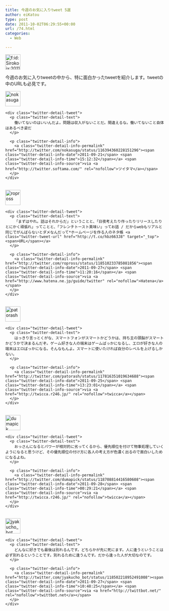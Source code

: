 ```yaml
---
title: 今週のお気に入りtweet 5選
author: eiKatou
type: post
date: 2011-10-02T06:29:55+00:00
url: /74.html
categories:
  - Web

---
```

<div class="section">
  <p>
    <a class="hatena-fotolife" href="http://f.hatena.ne.jp/Sirokoix/20111002193839" target="_blank"><img class="hatena-fotolife hatena-image-left alignnone" title="f:id:Sirokoix:20111002193839p:image:left" src="http://cdn-ak.f.st-hatena.com/images/fotolife/S/Sirokoix/20111002/20111002193839.png" alt="f:id:Sirokoix:20111002193839p:image:left" width="48" height="48" /></a>
  </p>
  
  <p>
    今週のお気に入りtweetの中から、特に面白かったtweetを紹介します。tweetの中のURLも必見です。
  </p>
  
  <div class="twitter-detail twitter-detail-left">
    <div class="twitter-detail-user">
      <a class="twitter-user-screen-name" href="http://twitter.com/nokasuga"> <img src="http://a3.twimg.com/profile_images/1567435927/iiicoooo2_normal.png" alt="nokasuga" width="48" height="48" /><br /> </a>
    </div>
    
    <div class="twitter-detail-tweet">
      <p class="twitter-detail-text">
        働いてないのはいいんだよ。問題は収入がないことだ。間違えるな。働いてないこと自体はあるべき姿だ
      </p>
      
      <p class="twitter-detail-info">
        <a class="twitter-detail-info-permalink" href="http://twitter.com/nokasuga/status/116394360228151296"><span class="twitter-detail-info-date">2011-09-21</span> <span class="twitter-detail-info-time">15:12:32</span></a> <span class="twitter-detail-info-source">via <a href="http://twitter.softama.com/" rel="nofollow">ツイタマ</a></span>
      </p>
    </div>
  </div>
  
  <p>
    <!--more-->
  </p>
  
  <div class="twitter-detail twitter-detail-left">
    <div class="twitter-detail-user">
      <a class="twitter-user-screen-name" href="http://twitter.com/ropross"><br /> <img src="http://a0.twimg.com/profile_images/1259291497/lesser3_normal.jpg" alt="ropross" width="48" height="48" /><br /> </a>
    </div>
    
    <div class="twitter-detail-tweet">
      <p class="twitter-detail-text">
        「まずはやれ。話はそれからだ」ということと、「日夜考えたり作ったりリリースしたりとにかく頑張れ」ってことと、「フレンチトースト美味い」ってお話 / だからwebもリアルと同じでがんばらないとダメなんだって*ホームページを作る人のネタ帳 <a class="twitter-tweet-url" href="http://t.co/hbz663J8" target="_top"><span>URL</span></a>
      </p>
      
      <p class="twitter-detail-info">
        <a class="twitter-detail-info-permalink" href="http://twitter.com/ropross/status/118510233785081856"><span class="twitter-detail-info-date">2011-09-27</span> <span class="twitter-detail-info-time">11:20:16</span></a> <span class="twitter-detail-info-source">via <a href="http://www.hatena.ne.jp/guide/twitter" rel="nofollow">Hatena</a></span>
      </p>
    </div>
  </div>
  
  <div class="twitter-detail twitter-detail-left">
    <div class="twitter-detail-user">
      <a class="twitter-user-screen-name" href="http://twitter.com/patorash"><br /> <img src="http://a1.twimg.com/profile_images/1520397089/_______normal.jpg" alt="patorash" width="48" height="48" /><br /> </a>
    </div>
    
    <div class="twitter-detail-tweet">
      <p class="twitter-detail-text">
        はっきり言っとくがな、スマートフォンがスマートかどうかは、持ち主の頭脳がスマートかどうかで決まるんだぞ。ゲーム好きな人の端末はゲームばっかになるし、エロが好きな人の端末はエロばっかになる。そんなもんよ。スマートに使いたければ自分のレベルを上げるしかない。
      </p>
      
      <p class="twitter-detail-info">
        <a class="twitter-detail-info-permalink" href="http://twitter.com/patorash/status/117816351019634688"><span class="twitter-detail-info-date">2011-09-25</span> <span class="twitter-detail-info-time">13:23:01</span></a> <span class="twitter-detail-info-source">via <a href="http://twicca.r246.jp/" rel="nofollow">twicca</a></span>
      </p>
    </div>
  </div>
  
  <div class="twitter-detail twitter-detail-left">
    <div class="twitter-detail-user">
      <a class="twitter-user-screen-name" href="http://twitter.com/dumapick"><br /> <img src="http://a2.twimg.com/profile_images/695148648/Owl-48_normal.png" alt="dumapick" width="48" height="48" /><br /> </a>
    </div>
    
    <div class="twitter-detail-tweet">
      <p class="twitter-detail-text">
        おっさんになるとパワーが相対的に劣ってくるから、優先順位を付けて物事処理していくようになると思うけど、その優先順位の付け方に各人の考え方が色濃く出るので面白いしためになるよね。
      </p>
      
      <p class="twitter-detail-info">
        <a class="twitter-detail-info-permalink" href="http://twitter.com/dumapick/status/118708814416580608"><span class="twitter-detail-info-date">2011-09-28</span> <span class="twitter-detail-info-time">00:29:21</span></a> <span class="twitter-detail-info-source">via <a href="http://twicca.r246.jp/" rel="nofollow">twicca</a></span>
      </p>
    </div>
  </div>
  
  <div class="twitter-detail twitter-detail-left">
    <div class="twitter-detail-user">
      <a class="twitter-user-screen-name" href="http://twitter.com/jyakucho_bot"><br /> <img src="http://a1.twimg.com/profile_images/1402543628/jyakucho_bot_normal.jpg" alt="jyakucho_bot" width="48" height="48" /><br /> </a>
    </div>
    
    <div class="twitter-detail-tweet">
      <p class="twitter-detail-text">
        どんなに好きでも最後は別れるんです。どちらかが先に死にます。人に逢うということは必ず別れるということです。別れるために逢うんです。だから逢った人が大切なのです。
      </p>
      
      <p class="twitter-detail-info">
        <a class="twitter-detail-info-permalink" href="http://twitter.com/jyakucho_bot/status/118502218952491008"><span class="twitter-detail-info-date">2011-09-27</span> <span class="twitter-detail-info-time">10:48:25</span></a> <span class="twitter-detail-info-source">via <a href="http://twittbot.net/" rel="nofollow">twittbot.net</a></span>
      </p>
    </div>
  </div>
</div>
